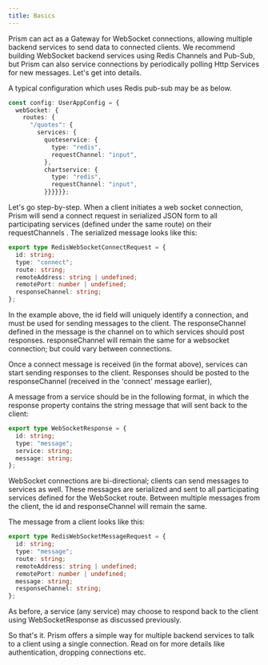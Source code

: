 ```yaml
---
title: Basics
---
```


Prism can act as a Gateway for WebSocket connections, allowing multiple backend services to send data to connected clients. We recommend building WebSocket backend services using Redis Channels and Pub-Sub, but Prism can also service connections by periodically polling Http Services for new messages. Let's get into details.

A typical configuration which uses Redis pub-sub may be as below.

```ts
const config: UserAppConfig = {
  webSocket: {
    routes: {
      "/quotes": {
        services: {
          quoteservice: {
            type: "redis",
            requestChannel: "input",
          },
          chartservice: {
            type: "redis",
            requestChannel: "input",
          }}}}}};
```

Let's go step-by-step. When a client initiates a web socket connection, Prism will send a connect request in serialized JSON form to all participating services (defined under the same route) on their requestChannels . The serialized message looks like this:

```ts
export type RedisWebSocketConnectRequest = {
  id: string;
  type: "connect";
  route: string;
  remoteAddress: string | undefined;
  remotePort: number | undefined;
  responseChannel: string;
};
```

In the example above, the id field will uniquely identify a connection, and must be used for sending messages to the client. The responseChannel defined in the message is the channel on to which services should post responses. responseChannel will remain the same for a websocket connection; but could vary between connections.

Once a connect message is received (in the format above), services can start sending responses to the client. Responses should be posted to the responseChannel (received in the 'connect' message earlier),

A message from a service should be in the following format, in which the response property contains the string message that will sent back to the client:

```ts
export type WebSocketResponse = {
  id: string;
  type: "message";
  service: string;
  message: string;
};
```

WebSocket connections are bi-directional; clients can send messages to services as well. These messages are serialized and sent to all participating services defined for the WebSocket route. Between multiple messages from the client, the id and responseChannel will remain the same.

The message from a client looks like this:

```ts
export type RedisWebSocketMessageRequest = {
  id: string;
  type: "message";
  route: string;
  remoteAddress: string | undefined;
  remotePort: number | undefined;
  message: string;
  responseChannel: string;
};
```

As before, a service (any service) may choose to respond back to the client using WebSocketResponse as discussed previously.

So that's it. Prism offers a simple way for multiple backend services to talk to a client using a single connection. Read on for more details like authentication, dropping connections etc.
